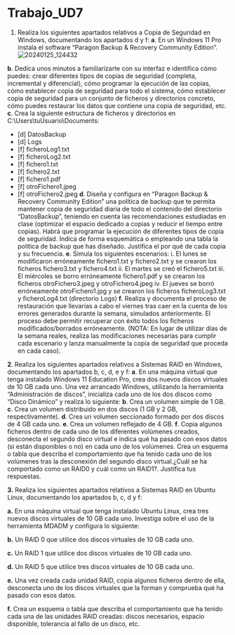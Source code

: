 # Trabajo_UD7
1. Realiza los siguientes apartados relativos a Copia de Seguridad en Windows,
documentando los apartados d y f:
 **a**. En un Windows 11 Pro instala el software “Paragon Backup & Recovery
Community Edition”.
![20240125_124432](https://github.com/DaniM266/Trabajo_Github/assets/167864718/d0997ec9-73c9-4748-8914-605df9ed0102)

 **b**. Dedica unos minutos a familiarizarte con su interfaz e identifica cómo
puedes: crear diferentes tipos de copias de seguridad (completa,
incremental y diferencial), cómo programar la ejecución de las copias,
cómo establecer copia de seguridad para todo el sistema, cómo
establecer copia de seguridad para un conjunto de ficheros y directorios
concreto, cómo puedes restaurar los datos que contiene una copia de
seguridad, etc.
 **c**. Crea la siguiente estructura de ficheros y directorios en
C:\Users\tuUsuario\Documents\:
- [d] DatosBackup
- [d] Logs
- [f] ficheroLog1.txt
- [f] ficheroLog2.txt
- [f] fichero1.txt
- [f] fichero2.txt
- [f] fichero1.pdf
- [f] otroFichero1.jpeg
- [f] otroFichero2.jpeg
 **d**. Diseña y configura en “Paragon Backup & Recovery Community Edition” una
política de backup que te permita mantener copia de seguridad diaria
de todo el contenido del directorio “DatosBackup”, teniendo en cuenta
las recomendaciones estudiadas en clase (optimizar el espacio dedicado
a copias y reducir el tiempo entre copias). Habrá que programar la
ejecución de diferentes tipos de copia de seguridad. Indica de forma
esquemática o empleando una tabla la política de backup que has
diseñado. Justifica el por qué de cada copia y su frecuencia.
 **e**. Simula los siguientes escenarios:
i. El lunes se modificaron erróneamente fichero1.txt y fichero2.txt y
se crearon los ficheros fichero3.txt y fichero4.txt
ii. El martes se creó el fichero5.txt
iii. El miércoles se borro erróneamente fichero1.pdf y se crearon los
ficheros otroFichero3.jpeg y otroFichero4.jpeg
iv. El jueves se borró erróneamente otroFichero1.jpg y se crearon los
ficheros ficheroLog3.txt y ficheroLog4.txt (directorio Logs)
**f.** Realiza y documenta el proceso de restauración que llevarías a cabo el
viernes tras caer en la cuenta de los errores generados durante la
semana, simulados anteriormente. El proceso debe permitir recuperar
con éxito todos los ficheros modificados/borrados erróneamente.
(NOTA: En lugar de utilizar días de la semana reales, realiza las modificaciones
necesarias para cumplir cada escenario y lanza manualmente la copia de
seguridad que proceda en cada caso).

**2**. Realiza los siguientes apartados relativos a Sistemas RAID en Windows,
documentando los apartados b, c, d, e y f:
**a**. En una máquina virtual que tenga instalado Windows 11 Education Pro,
crea dos nuevos discos virtuales de 10 GB cada uno. Una vez arrancado
Windows, utilizando la herramienta “Administración de discos”, inicializa
cada uno de los dos discos como “Disco Dinámico” y realiza lo siguiente:
**b**. Crea un volumen simple de 1 GB.
**c**. Crea un volumen distribuido en dos discos (1 GB y 2 GB,
respectivamente).
**d**. Crea un volumen seccionado formado por dos discos de 4 GB cada uno.
**e**. Crea un volumen reflejado de 4 GB.
**f**. Copia algunos ficheros dentro de cada uno de los diferentes volúmenes
creados, desconecta el segundo disco virtual e indica qué ha pasado con
esos datos (si están disponibles o no) en cada uno de los volúmenes. Crea
un esquema o tabla que describa el comportamiento que ha tenido cada
uno de los volúmenes tras la desconexión del segundo disco virtual.¿Cuál
se ha comportado como un RAID0 y cuál como un RAID1?. Justifica tus
respuestas.


**3.** Realiza los siguientes apartados relativos a Sistemas RAID en Ubuntu Linux,
documentando los apartados b, c, d y f:

**a.** En una máquina virtual que tenga instalado Ubuntu Linux, crea tres
nuevos discos virtuales de 10 GB cada uno. Investiga sobre el uso de la
herramienta MDADM y configura lo siguiente:

**b.** Un RAID 0 que utilice dos discos virtuales de 10 GB cada uno.

**c.** Un RAID 1 que utilice dos discos virtuales de 10 GB cada uno.

**d.** Un RAID 5 que utilice tres discos virtuales de 10 GB cada uno.

**e.** Una vez creada cada unidad RAID, copia algunos ficheros dentro de ella,
desconecta uno de los discos virtuales que la forman y comprueba qué ha
pasado con esos datos.

**f.** Crea un esquema o tabla que describa el comportamiento que ha tenido
cada una de las unidades RAID creadas: discos necesarios, espacio
disponible, tolerancia al fallo de un disco, etc.
